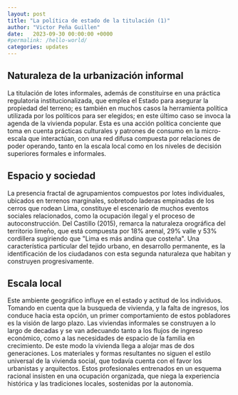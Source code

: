 ```yaml
---
layout: post
title: "La política de estado de la titulación (1)"
author: "Victor Peña Guillen"
date:   2023-09-30 00:00:00 +0000
#permalink: /hello-world/
categories: updates
---
```


## Naturaleza de la urbanización informal

La titulación de lotes informales, además de constituirse en una práctica regulatoria institucionalizada, que emplea el Estado para asegurar la propiedad del terreno; es también en muchos casos la herramienta política utilizada por los políticos para ser elegidos; en este último caso se invoca la agenda de la vivienda popular.
Esta es una acción política conciente que toma en cuenta prácticas culturales y patrones de consumo en la micro-escala que interactúan,  con una red difusa compuesta por relaciones de poder operando, tanto en la escala local como en los niveles de decisión superiores formales e informales.

## Espacio y sociedad

La presencia fractal de agrupamientos compuestos por lotes individuales, ubicados en terrenos marginales, sobretodo laderas empinadas de los cerros que rodean Lima, constituye el escenario de muchos eventos sociales relacionados, como la ocupación ilegal y el proceso de autoconstrucción.
Del Castillo (2015), remarca la naturaleza orográfica del territorio limeño, que está compuesta por 18% arenal, 29% valle y 53% cordillera sugiriendo que "Lima es más andina que costeña".
Una característica particular del tejido urbano, en desarrollo permanente, es la identificación de los ciudadanos con esta segunda naturaleza que habitan y construyen progresivamente.

## Escala local

Este ambiente geográfico influye en el estado y actitud de los individuos. Tomando en cuenta que la busqueda de vivienda, y la falta de ingresos, los conduce hacia esta opción, un primer comportamiento de estos pobladores es la visión de largo plazo. Las viviendas informales se construyen a lo largo de decadas y se van adecuando tanto a los flujos de ingreso económico, como a las necesidades de espacio de la familia en crecimiento. De este modo la vivienda llega a alojar mas de dos generaciones.
Los materiales y formas resultantes no siguen el estilo universal de la vivienda social, que todavía cuenta con el favor los urbanistas y arquitectos. Estos profesionales entrenados en un esquema racional insisten en una ocupación organizada, que niega la experiencia histórica y las tradiciones locales, sostenidas por la autonomía.

